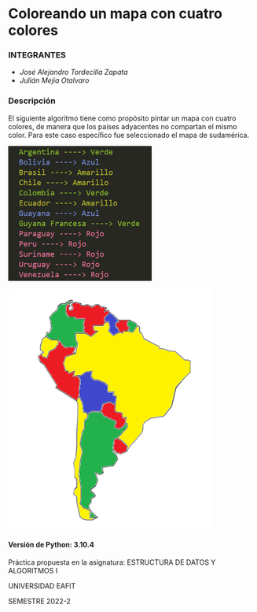 # Coloreando un mapa con cuatro colores

### INTEGRANTES

- *José Alejandro Tordecilla Zapata*
- *Julián Mejia Otalvaro*

### Descripción

El siguiente algoritmo tiene como propósito pintar un mapa con cuatro colores, de manera que los países adyacentes no compartan el mismo color. Para este caso específico fue seleccionado el mapa de sudamérica.

![Ejemplo de salida](https://github.com/JoseTor101/mapaCuatroColores/blob/master/ejemploDeSalida.png)



![Representacion manual de la salida](https://github.com/JoseTor101/mapaCuatroColores/blob/master/salida.png)

#### Versión de Python: 3.10.4

Práctica propuesta en la asignatura:
ESTRUCTURA DE DATOS Y ALGORITMOS I

UNIVERSIDAD EAFIT

SEMESTRE 2022-2

